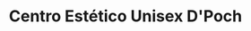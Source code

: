 ---
title: "Centro Estético Unisex D'Poch"
url: /guayaquil/centro-estetico-unisex-dpoch/
shop: peluquería
---